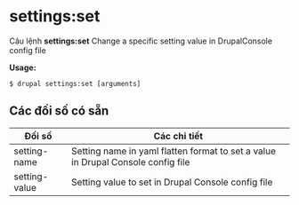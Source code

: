 # settings:set
Câu lệnh **settings:set** Change a specific setting value in DrupalConsole config file

**Usage:**
```
$ drupal settings:set [arguments] 
```

## Các đối số có sẵn
Đối số | Các chi tiết
---------|-------------
setting-name | Setting name in yaml flatten format to set a value in Drupal Console config file
setting-value | Setting value to set in Drupal Console config file
